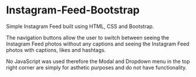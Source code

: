# Instagram-Feed-Bootstrap
Simple Instagram Feed built using HTML, CSS and Bootstrap. 

The navigation buttons allow the user to switch between seeing the Instagram Feed photos 
without any captions and seeing the Instagram Feed photos with captions, likes and hashtags.

No JavaScript was used therefore the Modal and Dropdown menu in the top right 
corner are simply for asthetic purposes and do not have functionality.


